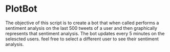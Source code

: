 # PlotBot
The objective of this script is to create a bot that when called performs a sentiment analysis on the last 500 tweets of a user and then graphically represents that sentiment analysis. The bot updates every 5 minutes on the selescted users. feel free to select a different user to see their sentiment analysis.
